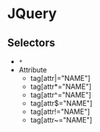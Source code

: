 # JQuery
## Selectors
- `*`
- Attribute
    - tag[attr|="NAME"]
    - tag[attr*="NAME"]
    - tag[attr^="NAME"]
    - tag[attr$="NAME"]
    - tag[attr!="NAME"]
    - tag[attr~="NAME"]
